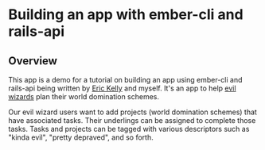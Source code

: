 # Building an app with ember-cli and rails-api

## Overview

This app is a demo for a tutorial on building an app using ember-cli and rails-api being written by [Eric Kelly](https://github.com/heroiceric) and myself. It's an app to help [evil wizards](https://github.com/faizaanshamsi) plan their world domination schemes.  

Our evil wizard users want to add projects (world domination schemes) that have associated tasks.  Their underlings can be assigned to complete those tasks.  Tasks and projects can be tagged with various descriptors such as "kinda evil", "pretty depraved", and so forth.


